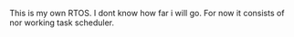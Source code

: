 This is my own RTOS.
I dont know how far i will go.
For now it consists of nor working task scheduler.
